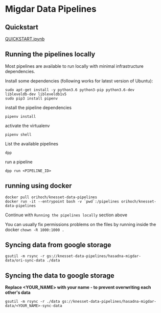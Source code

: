 # Migdar Data Pipelines

## Quickstart

[QUICKSTART.ipynb](QUICKSTART.ipynb)

## Running the pipelines locally

Most pipelines are available to run locally with minimal infrastructure dependencies.

Install some dependencies (following works for latest version of Ubuntu):

```
sudo apt-get install -y python3.6 python3-pip python3.6-dev libleveldb-dev libleveldb1v5
sudo pip3 install pipenv
```

install the pipeline dependencies

```
pipenv install
```

activate the virtualenv

```
pipenv shell
```

List the available pipelines

```
dpp
```

run a pipeline

```
dpp run <PIPELINE_ID>
```


## running using docker

```
docker pull orihoch/knesset-data-pipelines
docker run -it --entrypoint bash -v `pwd`:/pipelines orihoch/knesset-data-pipelines
```

Continue with `Running the pipelines locally` section above

You can usually fix permissions problems on the files by running inside the docker `chown -R 1000:1000 .`


## Syncing data from google storage

```
gsutil -m rsync -r gs://knesset-data-pipelines/hasadna-migdar-data/ori-sync-data ./data
```


## Syncing the data to google storage

**Replace <YOUR_NAME> with your name - to prevent overwriting each other's data**

```
gsutil -m rsync -r ./data gs://knesset-data-pipelines/hasadna-migdar-data/<YOUR_NAME>-sync-data
```

